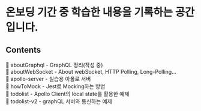 # 온보딩 기간 중 학습한 내용을 기록하는 공간입니다.

## Contents

📁 aboutGraphql - GraphQL 정리(작성 중)  
📁 aboutWebSocket - About webSocket, HTTP Polling, Long-Polling...  
📁 apollo-server - 실습용 아폴로 서버  
📁 howToMock - Jest로 Mocking하는 방법  
📁 todolist - Apollo Client의 local state를 활용한 예제  
📁 todolist-v2 - graphQL 서버와 통신하는 예제  
